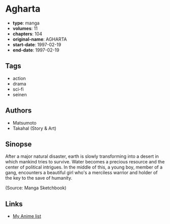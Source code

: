 # Agharta

-   **type**: manga
-   **volumes**: 11
-   **chapters**: 104
-   **original-name**: AGHARTA
-   **start-date**: 1997-02-19
-   **end-date**: 1997-02-19

## Tags

-   action
-   drama
-   sci-fi
-   seinen

## Authors

-   Matsumoto
-   Takahal (Story & Art)

## Sinopse

After a major natural disaster, earth is slowly transforming into a desert in which mankind tries to survive. Water becomes a precious resource and the center of political intrigues. In the middle of this, a young boy, member of a gang, encounters a beautiful girl who's a merciless warrior and holder of the key to the save of humanity.

(Source: Manga Sketchbook)

## Links

-   [My Anime list](https://myanimelist.net/manga/870/Agharta)
